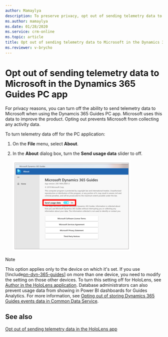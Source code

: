 ```yaml
---
author: Mamaylya
description: To preserve privacy, opt out of sending telemetry data to Microsoft in the Dynamics 365 Guides PC app.
ms.author: mamaylya
ms.date: 01/28/2020
ms.service: crm-online
ms.topic: article
title: Opt out of sending telemetry data to Microsoft in the Dynamics 365 Guides PC app
ms.reviewer: v-brycho
---
```


# Opt out of sending telemetry data to Microsoft in the Dynamics 365 Guides PC app

For privacy reasons, you can turn off the ability to send telemetry data to Microsoft when using the Dynamcis 365 Guides PC app. Microsoft uses this data to improve the product. Opting out prevents Microsoft from collecting any activity data.

To turn telemetry data off for the PC application:

1.  On the **File** menu, select **About**.

2. In the **About** dialog box, turn the **Send usage data** slider to off.

    ![Send usage data setting](media/send-usage-data-pc.PNG "Send usage data setting")
    
> [!NOTE]
> This option applies only to the device on which it's set. If you use [!include[pn-dyn-365-guides](../includes/pn-dyn-365-guides.md)] on more than one device, you need to modify the setting on those other devices. To turn this setting off for HoloLens, see [Author in the HoloLens application](hololens-authoring.md). Database administrators can also prevent usage data from showing in Power BI dashboards for Guides Analytics. For more information, see [Opting out of storing Dynamics 365 Guides events data in Common Data Service](data-opt-out.md).

## See also

[Opt out of sending telemetry data in the HoloLens app](hololens-app-data-opt-out.md)


